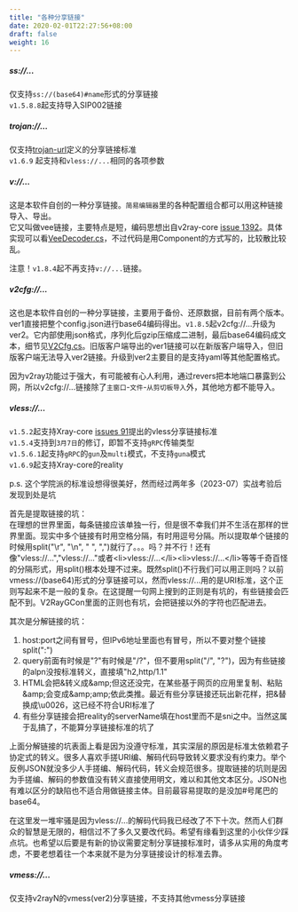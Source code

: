 ```yaml
---
title: "各种分享链接"
date: 2020-02-01T22:27:56+08:00
draft: false
weight: 16
---
```


##### ss://...
仅支持`ss://(base64)#name`形式的分享链接  
`v1.5.8.8`起支持导入SIP002链接  

##### trojan://...
仅支持[trojan-url](https://github.com/trojan-gfw/trojan-url)定义的分享链接标准  
`v1.6.9` 起支持和`vless://...`相同的各项参数  

##### v://...

这是本软件自创的一种分享链接。`简易编辑器`里的各种配置组合都可以用这种链接导入、导出。  
它又叫做vee链接，主要特点是短，编码思想出自v2ray-core [issue 1392][2]。具体实现可以看[VeeDecoder.cs][1]，不过代码是用Component的方式写的，比较散比较乱。  

注意！`v1.8.4`起不再支持`v://...`链接。  

##### v2cfg://...
这也是本软件自创的一种分享链接，主要用于备份、还原数据，目前有两个版本。ver1直接把整个config.json进行base64编码得出。`v1.8.5`起v2cfg://...升级为ver2。它内部使用json格式，序列化后gzip压缩成二进制，最后base64编码成文本，细节见[V2Cfg.cs](https://github.com/vrnobody/V2RayGCon/blob/master/VgcApis/Models/Datas/V2Cfg.cs)。旧版客户端导出的ver1链接可以在新版客户端导入，但旧版客户端无法导入ver2链接。升级到ver2主要目的是支持yaml等其他配置格式。  

因为v2ray功能过于强大，有可能被有心人利用，通过revers把本地端口暴露到公网，所以v2cfg://...链接除了`主窗口`-`文件`-`从剪切板导入`外，其他地方都不能导入。  

##### vless://...
`v1.5.2`起支持Xray-core [issues 91](https://github.com/XTLS/Xray-core/issues/91)提出的vless分享链接标准  
`v1.5.4`支持到`3月7日`的修订，即暂不支持`gRPC`传输类型  
`v1.5.6.1`起支持`gRPC`的`gun`及`multi`模式，不支持`guna`模式  
`v1.6.9`起支持Xray-core的reality  

p.s. 这个学院派的标准设想得很美好，然而经过两年多（2023-07）实战考验后发现到处是坑  

首先是提取链接的坑：  
在理想的世界里面，每条链接应该单独一行，但是很不幸我们并不生活在那样的世界里面。现实中多个链接有时用空格分隔，有时用逗号分隔。所以提取单个链接的时候用split("\r", "\n", " ", ",")就行了。。。吗？并不行！还有像"vless://...","vless://..."或者&lt;li>vless://...&lt;/li>&lt;li>vless://...&lt;/li>等等千奇百怪的分隔形式，用split()根本处理不过来。既然split()不行我们可以用正则吗？以前vmess://(base64)形式的分享链接可以，然而vless://...用的是URI标准，这个正则写起来不是一般的复杂。在这提醒一句网上搜到的正则是有坑的，有些链接会匹配不到。V2RayGCon里面的正则也有坑，会把链接以外的字符也匹配进去。

其次是分解链接的坑：  
1. host:port之间有冒号，但IPv6地址里面也有冒号，所以不要对整个链接split(":")  
2. query前面有时候是"?"有时候是"/?"，但不要用split("/", "?")，因为有些链接的alpn没按标准转义，直接填"h2,http/1.1"  
3. HTML会把&转义成&amp;amp;但这还没完，在某些基于网页的应用里复制、粘贴&amp;amp;会变成&amp;amp;amp;依此类推。最近有些分享链接还玩出新花样，把&替换成\u0026，这已经不符合URI标准了  
4. 有些分享链接会把reality的serverName填在host里而不是sni之中。当然这属于乱搞了，不能算分享链接标准的坑了  

上面分解链接的坑表面上看是因为没遵守标准，其实深层的原因是标准太依赖君子协定式的转义。很多人喜欢手搓URI编、解码代码导致转义要求没有约束力。举个反例JSON就没多少人手搓编、解码代码，转义会规范很多。提取链接的坑则是因为手搓编、解码的参数值没有转义直接使用明文，难以和其他文本区分。JSON也有难以区分的缺陷也不适合用做链接主体。目前最容易提取的是没加#号尾巴的base64。  

在这里发一堆牢骚是因为vless://...的解码代码我已经改了不下十次。然而人们群众的智慧是无限的，相信过不了多久又要改代码。希望有缘看到这里的小伙伴少踩点坑。也希望以后要是有新的协议需要定制分享链接标准时，请多从实用的角度考虑，不要老想着往一个本来就不是为分享链接设计的标准去靠。  

##### vmess://...
仅支持v2rayN的vmess(ver2)分享链接，不支持其他vmess分享链接  


[1]: https://github.com/vrnobody/V2RayGCon/blob/master/V2RayGCon/Services/ShareLinkComponents/VeeDecoder.cs "VeeDecoder.cs"
[2]: https://github.com/v2ray/v2ray-core/issues/1392 "v2ray-core #1392"

